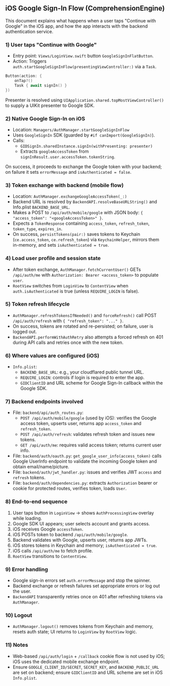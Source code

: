 ## iOS Google Sign-In Flow (ComprehensionEngine)

This document explains what happens when a user taps "Continue with Google" in the iOS app, and how the app interacts with the backend authentication service.

### 1) User taps "Continue with Google"
- Entry point: `Views/LoginView.swift` button `GoogleSignInFlatButton`.
- Action: Triggers `auth.startGoogleSignInFlow(presentingViewController:)` via a `Task`.

```swift
Button(action: {
    onTap?()
    Task { await signIn() }
})
```

Presenter is resolved using `UIApplication.shared.topMostViewController()` to supply a UIKit presenter to Google SDK.

### 2) Native Google Sign-In on iOS
- Location: `Managers/AuthManager.startGoogleSignInFlow`
- Uses `GoogleSignIn` SDK (guarded by `#if canImport(GoogleSignIn)`).
- Calls:
  - `GIDSignIn.sharedInstance.signIn(withPresenting: presenter)`
  - Extracts `googleAccessToken` from `signInResult.user.accessToken.tokenString`.

On success, it proceeds to exchange the Google token with your backend; on failure it sets `errorMessage` and `isAuthenticated = false`.

### 3) Token exchange with backend (mobile flow)
- Location: `AuthManager.exchangeGoogleAccessToken(_:)`
- Backend URL is resolved by `BackendAPI.resolveBaseURLString()` and Info.plist `BACKEND_BASE_URL`.
- Makes a POST to `/api/auth/mobile/google` with JSON body: `{ "access_token": "<googleAccessToken>" }`.
- Expects a `TokenResponse` containing `access_token`, `refresh_token`, `token_type`, `expires_in`.
- On success, `persistTokens(pair:)` saves tokens to Keychain (`ce.access_token`, `ce.refresh_token`) via `KeychainHelper`, mirrors them in-memory, and sets `isAuthenticated = true`.

### 4) Load user profile and session state
- After token exchange, `AuthManager.fetchCurrentUser()` GETs `/api/auth/me` with `Authorization: Bearer <access_token>` to populate `user`.
- `RootView` switches from `LoginView` to `ContentView` when `auth.isAuthenticated` is true (unless `REQUIRE_LOGIN` is false).

### 5) Token refresh lifecycle
- `AuthManager.refreshTokensIfNeeded()` and `forceRefresh()` call POST `/api/auth/refresh` with `{ "refresh_token": "..." }`.
- On success, tokens are rotated and re-persisted; on failure, user is logged out.
- `BackendAPI.performWithAuthRetry` also attempts a forced refresh on 401 during API calls and retries once with the new token.

### 6) Where values are configured (iOS)
- `Info.plist`:
  - `BACKEND_BASE_URL`: e.g., your cloudflared public tunnel URL.
  - `REQUIRE_LOGIN`: controls if login is required to enter the app.
  - `GIDClientID` and URL scheme for Google Sign-In callback within the Google SDK.

### 7) Backend endpoints involved
- File: `backend/api/auth_routes.py`:
  - `POST /api/auth/mobile/google` (used by iOS): verifies the Google access token, upserts user, returns app `access_token` and `refresh_token`.
  - `POST /api/auth/refresh`: validates refresh token and issues new tokens.
  - `GET /api/auth/me`: requires valid access token; returns current user info.
- File: `backend/auth/oauth.py`: `get_google_user_info(access_token)` calls Google UserInfo endpoint to validate the incoming Google token and obtain email/name/picture.
- File: `backend/auth/jwt_handler.py`: issues and verifies JWT `access` and `refresh` tokens.
- File: `backend/auth/dependencies.py`: extracts `Authorization` bearer or cookie for protected routes, verifies token, loads `User`.

### 8) End-to-end sequence
1. User taps button in `LoginView` → shows `AuthProcessingView` overlay while loading.
2. Google SDK UI appears; user selects account and grants access.
3. iOS receives Google `accessToken`.
4. iOS POSTs token to backend `/api/auth/mobile/google`.
5. Backend validates with Google, upserts user, returns app JWTs.
6. iOS stores tokens in Keychain and memory; `isAuthenticated = true`.
7. iOS calls `/api/auth/me` to fetch profile.
8. `RootView` transitions to `ContentView`.

### 9) Error handling
- Google sign-in errors set `auth.errorMessage` and stop the spinner.
- Backend exchange or refresh failures set appropriate errors or log out the user.
- `BackendAPI` transparently retries once on 401 after refreshing tokens via `AuthManager`.

### 10) Logout
- `AuthManager.logout()` removes tokens from Keychain and memory, resets auth state; UI returns to `LoginView` by `RootView` logic.

### 11) Notes
- Web-based `/api/auth/login` + `/callback` cookie flow is not used by iOS; iOS uses the dedicated mobile exchange endpoint.
- Ensure `GOOGLE_CLIENT_ID/SECRET`, `SECRET_KEY`, and `BACKEND_PUBLIC_URL` are set on backend; ensure `GIDClientID` and URL scheme are set in iOS `Info.plist`.

